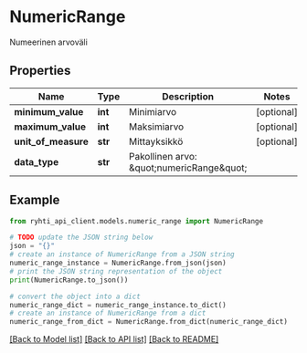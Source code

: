 # NumericRange

Numeerinen arvoväli

## Properties

Name | Type | Description | Notes
------------ | ------------- | ------------- | -------------
**minimum_value** | **int** | Minimiarvo | [optional] 
**maximum_value** | **int** | Maksimiarvo | [optional] 
**unit_of_measure** | **str** | Mittayksikkö | [optional] 
**data_type** | **str** | Pakollinen arvo: \&quot;numericRange\&quot; | 

## Example

```python
from ryhti_api_client.models.numeric_range import NumericRange

# TODO update the JSON string below
json = "{}"
# create an instance of NumericRange from a JSON string
numeric_range_instance = NumericRange.from_json(json)
# print the JSON string representation of the object
print(NumericRange.to_json())

# convert the object into a dict
numeric_range_dict = numeric_range_instance.to_dict()
# create an instance of NumericRange from a dict
numeric_range_from_dict = NumericRange.from_dict(numeric_range_dict)
```
[[Back to Model list]](../README.md#documentation-for-models) [[Back to API list]](../README.md#documentation-for-api-endpoints) [[Back to README]](../README.md)


